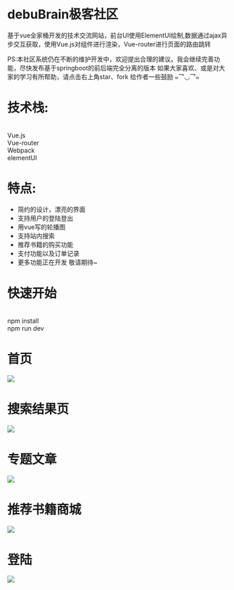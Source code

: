 # debuBrain极客社区
  基于vue全家桶开发的技术交流网站，前台UI使用ElementUI绘制,数据通过ajax异步交互获取，使用Vue.js对组件进行渲染，Vue-router进行页面的路由跳转

  PS:本社区系统仍在不断的维护开发中，欢迎提出合理的建议。我会继续完善功能，尽快发布基于springboot的前后端完全分离的版本
  如果大家喜欢、或是对大家的学习有所帮助，请点击右上角star、fork 给作者一些鼓励  ๑乛◡乛๑

技术栈:
==== 
<br/>Vue.js  <br/>
       Vue-router<br/>
       Webpack<br/>
       elementUI    
       
特点:
====
* 简约的设计，漂亮的界面 <br/>
* 支持用户的登陆登出 <br/>
* 用vue写的轮播图 <br/>
* 支持站内搜索 <br/>
* 推荐书籍的购买功能 <br/>
* 支付功能以及订单记录 <br/>
* 更多功能正在开发 敬请期待~

       
快速开始
 =====
<br/>
npm install
<br/>
npm run dev



 首页
  ========
  ![](https://github.com/Ferrariznx/debuBrain/blob/master/static/index.png)
  
  搜索结果页
  ========
 ![](https://github.com/Ferrariznx/debuBrain/blob/master/static/result.png)
   
 专题文章
  ========
 ![](https://github.com/Ferrariznx/debuBrain/blob/master/static/article.png)
 
  推荐书籍商城
  ========
 ![](https://github.com/Ferrariznx/debuBrain/blob/master/static/shopbag.png)
 
 登陆
 ===
 ![](https://github.com/Ferrariznx/debuBrain/blob/master/static/log.png)
  
   
